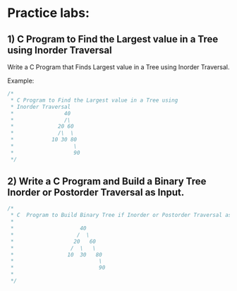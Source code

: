 # Practice labs:

## 1) C Program to Find the Largest value in a Tree using Inorder Traversal
Write a C Program that Finds Largest value in a Tree using Inorder Traversal.

Example: 
```C
/*
 * C Program to Find the Largest value in a Tree using 
 * Inorder Traversal
 *                40
 *                /\
 *              20 60
 *              /\  \
 *            10 30 80
 *                   \
 *                   90
 */
 ```
 ## 2) Write a C Program and Build a Binary Tree  Inorder or Postorder Traversal as Input.

```C
/*
 * C  Program to Build Binary Tree if Inorder or Postorder Traversal as Input
 *
 *                     40
 *                    /  \
 *                   20   60
 *                  /  \   \
 *                 10  30   80
 *                           \
 *                           90    
 *             
 */
 ```
 
